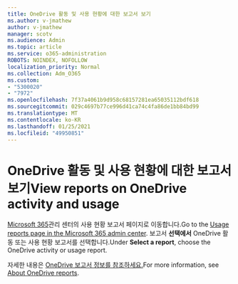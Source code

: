 ```yaml
---
title: OneDrive 활동 및 사용 현황에 대한 보고서 보기
ms.author: v-jmathew
author: v-jmathew
manager: scotv
ms.audience: Admin
ms.topic: article
ms.service: o365-administration
ROBOTS: NOINDEX, NOFOLLOW
localization_priority: Normal
ms.collection: Adm_O365
ms.custom:
- "5300020"
- "7972"
ms.openlocfilehash: 7f37a4061b9d958c68157281ea65035112bdf618
ms.sourcegitcommit: 029c4697b77ce996d41ca74c4fa86de1bb84bd99
ms.translationtype: MT
ms.contentlocale: ko-KR
ms.lasthandoff: 01/25/2021
ms.locfileid: "49950851"
---
```

# <a name="view-reports-on-onedrive-activity-and-usage"></a><span data-ttu-id="e0619-102">OneDrive 활동 및 사용 현황에 대한 보고서 보기</span><span class="sxs-lookup"><span data-stu-id="e0619-102">View reports on OneDrive activity and usage</span></span>

<span data-ttu-id="e0619-103">[Microsoft 365](https://admin.microsoft.com/AdminPortal/Home)관리 센터의 사용 현황 보고서 페이지로 이동합니다.</span><span class="sxs-lookup"><span data-stu-id="e0619-103">Go to the [Usage reports page in the Microsoft 365 admin center](https://admin.microsoft.com/AdminPortal/Home).</span></span> <span data-ttu-id="e0619-104">보고서 **선택에서** OneDrive 활동 또는 사용 현황 보고서를 선택합니다.</span><span class="sxs-lookup"><span data-stu-id="e0619-104">Under **Select a report**, choose the OneDrive activity or usage report.</span></span>

<span data-ttu-id="e0619-105">자세한 내용은 [OneDrive 보고서 정보를 참조하세요.](https://go.microsoft.com/fwlink/?linkid=875239)</span><span class="sxs-lookup"><span data-stu-id="e0619-105">For more information, see [About OneDrive reports](https://go.microsoft.com/fwlink/?linkid=875239).</span></span>
